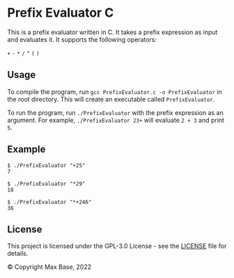 # Prefix Evaluator C

This is a prefix evaluator written in C. It takes a prefix expression as input and evaluates it. It supports the following operators:

`+` `-` `*` `/` `^` `(` `)`

## Usage

To compile the program, run `gcc PrefixEvaluator.c -o PrefixEvaluator` in the root directory. This will create an executable called `PrefixEvaluator`.

To run the program, run `./PrefixEvaluator` with the prefix expression as an argument. For example, `./PrefixEvaluator 23+` will evaluate `2 + 3` and print `5`.

## Example

```
$ ./PrefixEvaluator "+25"
7

$ ./PrefixEvaluator "*29"
18

$ ./PrefixEvaluator "*+246"
36
```

## License

This project is licensed under the GPL-3.0 License - see the [LICENSE](LICENSE) file for details.

© Copyright Max Base, 2022
